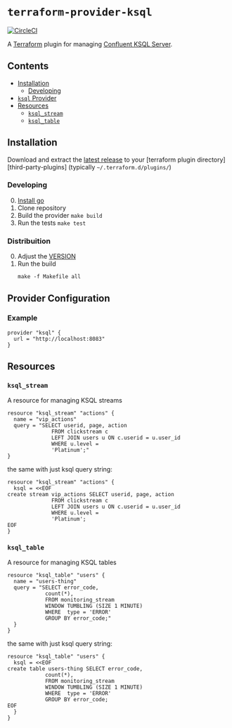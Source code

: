 # `terraform-provider-ksql`
[![CircleCI](https://circleci.com/gh/Mongey/terraform-provider-ksql.svg?style=svg&circle-token=320e9b975067221dd59cc169e83b8faf53ea5062)](https://circleci.com/gh/Mongey/terraform-provider-ksql)

A [Terraform][1] plugin for managing [Confluent KSQL Server][2].

## Contents

* [Installation](#installation)
  * [Developing](#developing)
* [`ksql` Provider](#provider-configuration)
* [Resources](#resources)
  * [`ksql_stream`](#ksql_stream)
  * [`ksql_table`](#ksql_table)

## Installation

Download and extract the [latest
release](/latest) to
your [terraform plugin directory][third-party-plugins] (typically `~/.terraform.d/plugins/`)

### Developing

0. [Install go][install-go]
0. Clone repository
0. Build the provider `make build`
0. Run the tests `make test`

### Distribuition

0. Adjust the [VERSION](VERSION)
0. Run the build
   ```
   make -f Makefile all
   ```

## Provider Configuration

### Example

```hcl
provider "ksql" {
  url = "http://localhost:8083"
}
```

## Resources

### `ksql_stream`

A resource for managing KSQL streams
```hcl
resource "ksql_stream" "actions" {
  name = "vip_actions"
  query = "SELECT userid, page, action
              FROM clickstream c
              LEFT JOIN users u ON c.userid = u.user_id
              WHERE u.level =
              'Platinum';"
}
```

the same with just ksql query string:

```hcl
resource "ksql_stream" "actions" {
  ksql = <<EOF
create stream vip_actions SELECT userid, page, action
              FROM clickstream c
              LEFT JOIN users u ON c.userid = u.user_id
              WHERE u.level =
              'Platinum';
EOF
}
```

### `ksql_table`

A resource for managing KSQL tables
```hcl
resource "ksql_table" "users" {
  name = "users-thing"
  query = "SELECT error_code,
            count(*),
            FROM monitoring_stream
            WINDOW TUMBLING (SIZE 1 MINUTE)
            WHERE  type = 'ERROR'
            GROUP BY error_code;"
  }
}
```

the same with just ksql query string:

```hcl
resource "ksql_table" "users" {
  ksql = <<EOF
create table users-thing SELECT error_code,
            count(*),
            FROM monitoring_stream
            WINDOW TUMBLING (SIZE 1 MINUTE)
            WHERE  type = 'ERROR'
            GROUP BY error_code;
EOF
  }
}
```

[install-go]: https://golang.org/doc/install#install
[1]: https://www.terraform.io
[2]: https://www.confluent.io/product/ksql/
